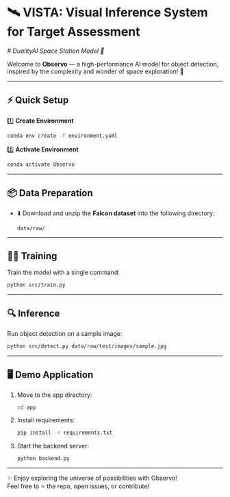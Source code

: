 # 🛰️ VISTA: Visual Inference System for Target Assessment 
_# DualityAI Space Station Model 🚀_

Welcome to **Observo** — a high-performance AI model for object detection, inspired by the complexity and wonder of space exploration! 🌌

---

## ⚡️ Quick Setup

1️⃣ **Create Environment**  
```bash
conda env create -f environment.yaml
```

2️⃣ **Activate Environment**  
```bash
conda activate Observo
```

---

## 📦 Data Preparation

- ⬇️ Download and unzip the **Falcon dataset** into the following directory:  
  ```
  data/raw/
  ```

---

## 🏋️‍♂️ Training

Train the model with a single command:  
```bash
python src/train.py
```

---

## 🔍 Inference

Run object detection on a sample image:  
```bash
python src/detect.py data/raw/test/images/sample.jpg
```

---

## 🖥️ Demo Application

1. Move to the app directory:
    ```bash
    cd app
    ```
2. Install requirements:
    ```bash
    pip install -r requirements.txt
    ```
3. Start the backend server:
    ```bash
    python backend.py
    ```

---

✨ Enjoy exploring the universe of possibilities with Observo!  
Feel free to ⭐️ the repo, open issues, or contribute!
